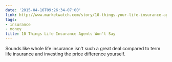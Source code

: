 ```yaml
---
date: '2015-04-16T09:26:34-07:00'
link: http://www.marketwatch.com/story/10-things-your-life-insurance-agent-wont-say-2014-07-11
tags:
- insurance
- money
title: 10 Things Life Insurance Agents Won't Say
---
```


Sounds like whole life insurance isn't such a great deal compared to term life insurance and investing the price difference yourself.
